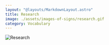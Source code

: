 ```yaml
---
layout: "@layouts/MarkdownLayout.astro"
title: Research
image: ./assets/images-of-signs/research.gif
category: Vocabulary
---
```


![Research](@signs/research.gif)
